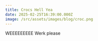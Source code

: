 ```yaml
---
title: Crocs Hell Yea
date: 2025-02-25T16:39:00.000Z
image: /src/assets/images/blog/croc.png
---
```

WEEEEEEEEE Werk please
